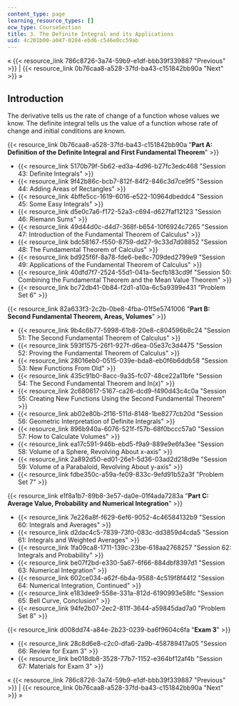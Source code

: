 ```yaml
---
content_type: page
learning_resource_types: []
ocw_type: CourseSection
title: 3. The Definite Integral and its Applications
uid: 4c201b00-a047-0284-ebd6-c546e0cc59ab
---
```


« {{< resource_link 786c8726-3a74-59b9-e1df-bbb39f339887 "Previous" >}} | {{< resource_link 0b76caa8-a528-37fd-ba43-c151842bb90a "Next" >}} »

Introduction
------------

The derivative tells us the rate of change of a function whose values we know. The definite integral tells us the value of a function whose rate of change and initial conditions are known.

{{< resource_link 0b76caa8-a528-37fd-ba43-c151842bb90a "**Part A: Definition of the Definite Integral and First Fundamental Theorem**" >}}

*   {{< resource_link 5170b79f-5b62-ed3a-4d96-b27fc3edc468 "Session 43: Definite Integrals" >}}
*   {{< resource_link 9f42b86c-bcb7-812f-84f2-846c3d7ce9f5 "Session 44: Adding Areas of Rectangles" >}}
*   {{< resource_link 4bffe5cc-1619-6016-e522-10964dbeddc4 "Session 45: Some Easy Integrals" >}}
*   {{< resource_link d5e0c7a6-f172-52a3-c694-d627faf12123 "Session 46: Riemann Sums" >}}
*   {{< resource_link 49d44d0c-d4d7-368f-b654-10f6924c7265 "Session 47: Introduction of the Fundamental Theorem of Calculus" >}}
*   {{< resource_link bdc58167-f550-8759-dd27-9c33d7d08852 "Session 48: The Fundamental Theorem of Calculus" >}}
*   {{< resource_link bd925f6f-8a78-fde6-be8c-709ded2799e9 "Session 49: Applications of the Fundamental Theorem of Calculus" >}}
*   {{< resource_link 40dfd7f7-2524-55d1-041a-5ecfb183cd9f "Session 50: Combining the Fundamental Theorem and the Mean Value Theorem" >}}
*   {{< resource_link bc72db41-0b84-f2d1-a10a-6c5a9399e431 "Problem Set 6" >}}

{{< resource_link 82a633f3-2c2b-0be8-4fba-01f5e5741006 "**Part B: Second Fundamental Theorem, Areas, Volumes**" >}}

*   {{< resource_link 9b4c6b77-5998-61b8-20e8-c804596b8c24 "Session 51: The Second Fundamental Theorem of Calculus" >}}
*   {{< resource_link 593f1575-26f1-927f-d6ea-05e37c3d4475 "Session 52: Proving the Fundamental Theorem of Calculus" >}}
*   {{< resource_link 28016eb0-0515-039e-bda8-eb0f6b6ddb58 "Session 53: New Functions From Old" >}}
*   {{< resource_link 435c91b0-8acc-9a35-fc07-48ce22a11bfe "Session 54: The Second Fundamental Theorem and ln(x)" >}}
*   {{< resource_link 2c680617-5167-ca26-dcd9-f490d43c4c0a "Session 55: Creating New Functions Using the Second Fundamental Theorem" >}}
*   {{< resource_link ab02e80b-2f16-511d-8148-1be8277cb20d "Session 56: Geometric Interpretation of Definite Integrals" >}}
*   {{< resource_link 896b940a-6076-521f-f57b-68f0bccc57a0 "Session 57: How to Calculate Volumes" >}}
*   {{< resource_link ea17c591-946b-ebd5-f9a9-889e9e6fa3ee "Session 58: Volume of a Sphere, Revolving About x-axis" >}}
*   {{< resource_link 2a892d50-ed01-26e1-5d36-03ad2d218d9e "Session 59: Volume of a Parabaloid, Revolving About y-axis" >}}
*   {{< resource_link fdbe350c-a59a-fe09-833c-9efd91b52a3f "Problem Set 7" >}}

{{< resource_link e1f8a1b7-89b8-3e57-da0e-01f4ada7283a "**Part C: Average Value, Probability and Numerical Integration**" >}}

*   {{< resource_link 7e226a8f-f629-6ef6-9052-4c46584132b9 "Session 60: Integrals and Averages" >}}
*   {{< resource_link d2dac4c5-7839-73f0-083c-dd3859d4cda5 "Session 61: Integrals and Weighted Averages" >}}
*   {{< resource_link 1fa09ca8-1711-139c-23be-618aa2768257 "Session 62: Integrals and Probability" >}}
*   {{< resource_link be07f2bd-e330-5a67-6f66-884dbf8397d1 "Session 63: Numerical Integration" >}}
*   {{< resource_link 602ce034-a62f-6b4a-9588-4c519f8f4412 "Session 64: Numerical Integration, Continued" >}}
*   {{< resource_link e183dee9-558e-331a-812d-6190993e58fc "Session 65: Bell Curve, Conclusion" >}}
*   {{< resource_link 94fe2b07-2ec2-811f-3644-a59845dad7a0 "Problem Set 8" >}}

{{< resource_link d008dd74-a84e-2b23-0239-ba6f9604c6fa "**Exam 3**" >}}

*   {{< resource_link 28c8d6e8-c2c0-dfa6-2a9b-458789417a05 "Session 66: Review for Exam 3" >}}
*   {{< resource_link be018db8-3528-77b7-1152-e364bf12af4b "Session 67: Materials for Exam 3" >}}

« {{< resource_link 786c8726-3a74-59b9-e1df-bbb39f339887 "Previous" >}} | {{< resource_link 0b76caa8-a528-37fd-ba43-c151842bb90a "Next" >}} »